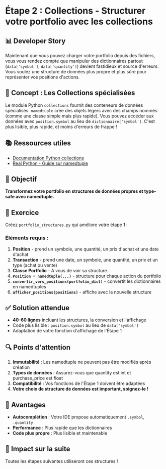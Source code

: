 # Étape 2 : Collections - Structurer votre portfolio avec les collections

## 📊 Developer Story
Maintenant que vous pouvez charger votre portfolio depuis des fichiers, vous vous rendez compte que manipuler des dictionnaires partout (`data['symbol']`, `data['quantity']`) devient fastidieux et source d'erreurs. Vous voulez une structure de données plus propre et plus sûre pour représenter vos positions d'actions.

## 🎯 Concept : Les Collections spécialisées
Le module Python `collections` fournit des conteneurs de données spécialisés. `namedtuple` crée des objets légers avec des champs nommés (comme une classe simple mais plus rapide). Vous pouvez accéder aux données avec `position.symbol` au lieu de `dictionnaire['symbol']`. C'est plus lisible, plus rapide, et moins d'erreurs de frappe !


## 📚 Ressources utiles
- [Documentation Python collections](https://docs.python.org/3/library/collections.html)
- [Real Python - Guide sur namedtuple](https://realpython.com/python-namedtuple/)

## 🎯 Objectif
**Transformez votre portfolio en structures de données propres et type-safe avec namedtuple.**

## 📝 Exercice
Créez `portfolio_structures.py` qui améliore votre étape 1 :

### Éléments requis :
1. **Position** - prend un symbole, une quantité, un prix d'achat et une date d'achat
2. **Transaction** - prend une date, un symbole, une quantité, un prix et un type (achat ou vente)
3. **Classe Portfolio** - A vous de voir sa structure.
3. **`Position = namedtuple(...)`** - structure pour chaque action du portfolio
4. **`convertir_vers_positions(portfolio_dict)`** - convertit les dictionnaires en namedtuples
5. **`afficher_positions(positions)`** - affiche avec la nouvelle structure

## ✅ Solution attendue
- **40-60 lignes** incluant les structures, la conversion et l'affichage
- Code plus lisible : `position.symbol` au lieu de `data['symbol']`
- Adaptation de votre fonction d'affichage de l'Étape 1

## 🔍 Points d'attention
1. **Immutabilité** : Les namedtuple ne peuvent pas être modifiés après création
2. **Types de données** : Assurez-vous que quantity est int et purchase_price est float
3. **Compatibilité** : Vos fonctions de l'Étape 1 doivent être adaptées
4. **Votre choix de structure de données est important, soignez-le !**

## 🚀 Avantages
- **Autocomplétion** : Votre IDE propose automatiquement `.symbol`, `.quantity`
- **Performance** : Plus rapide que les dictionnaires
- **Code plus propre** : Plus lisible et maintenable

## 🔄 Impact sur la suite
Toutes les étapes suivantes utiliseront ces structures !

